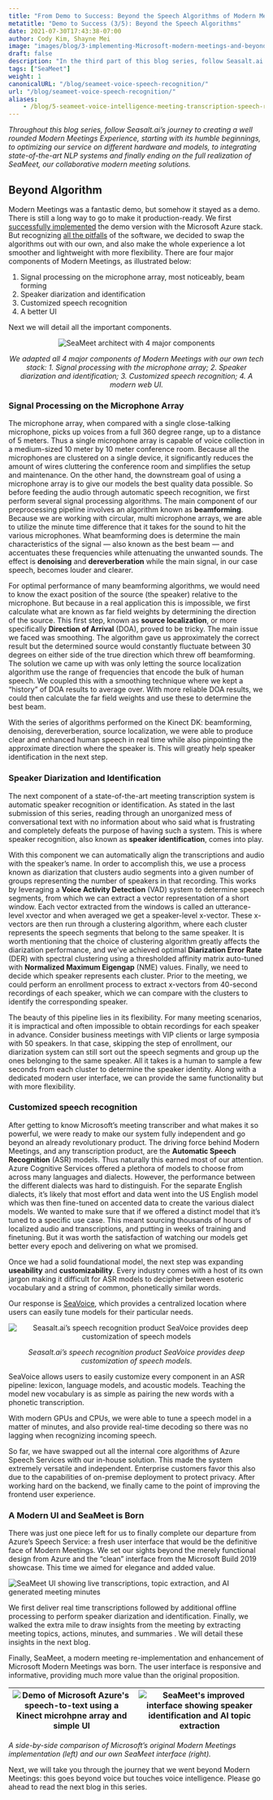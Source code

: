 ```yaml
---
title: "From Demo to Success: Beyond the Speech Algorithms of Modern Meetings (3/5)"
metatitle: "Demo to Success (3/5): Beyond the Speech Algorithms"
date: 2021-07-30T17:43:38-07:00
author: Cody Kim, Shayne Mei
image: "images/blog/3-implementing-Microsoft-modern-meetings-and-beyond/SeaMeet animation.gif"
draft: false
description: "In the third part of this blog series, follow Seasalt.ai’s journey to creating SeaMeet, our collaborative modern meeting solutions."
tags: ["SeaMeet"]
weight: 1  
canonicalURL: "/blog/seameet-voice-speech-recognition/"
url: "/blog/seameet-voice-speech-recognition/"
aliases:
    - /blog/5-seameet-voice-intelligence-meeting-transcription-speech-recognition-algorithm-of-modern-meeting/
---
```


*Throughout this blog series, follow Seasalt.ai’s journey to creating a well rounded Modern Meetings Experience, starting with its humble beginnings, to optimizing our service on different hardware and models, to integrating state-of-the-art NLP systems and finally ending on the full realization of SeaMeet, our collaborative modern meeting solutions.*

## Beyond Algorithm
Modern Meetings was a fantastic demo, but somehow it stayed as a demo. There is still a long way to go to make it production-ready. We first [successfully implemented](https://seasalt.ai/blog/5-seameet-voice-transcription-speech-recognition-algorithm/) the demo version with the Microsoft Azure stack. But recognizing [all the pitfalls](https://seasalt.ai/blog/5-seameet-voice-transcription-speech-recognition-algorithm/) of the software, we decided to swap the algorithms out with our own, and also make the whole experience a lot smoother and lightweight with more flexibility.
There are four major components of Modern Meetings, as illustrated below:

1. Signal processing on the microphone array, most noticeably, beam forming
2. Speaker diarization and identification
3. Customized speech recognition
4. A better UI

Next we will detail all the important components.

<center>
<img src="/images/blog/5-seameet-voice-intelligence-meeting-transcription-speech-recognition-algorithm-of-modern-meeting/tech-stack.png" alt="SeaMeet architect with 4 major components"/>

*We adapted all 4 major components of Modern Meetings with our own tech stack: 1. Signal processing with the microphone array; 2. Speaker diarization and identification; 3. Customized speech recognition; 4. A modern web UI.*
</center>

### Signal Processing on the Microphone Array
The microphone array, when compared with a single close-talking microphone, picks up voices from a full 360 degree range, up to a distance of 5 meters. Thus a single microphone array is capable of voice collection in a medium-sized 10 meter by 10 meter conference room. Because all the microphones are clustered on a single device, it significantly reduces the amount of wires cluttering the conference room and simplifies the setup and maintenance.
On the other hand, the downstream goal of using a microphone array is to give our models the best quality data possible. So before feeding the audio through automatic speech recognition, we first perform several signal processing algorithms. The main component of our preprocessing pipeline involves an algorithm known as **beamforming**. Because we are working with circular, multi microphone arrays, we are able to utilize the minute time difference that it takes for the sound to hit the various microphones. What beamforming does is determine the main characteristics of the signal — also known as the best beam — and accentuates these frequencies while attenuating the unwanted sounds. The effect is **denoising** and **dereverberation** while the main signal, in our case speech, becomes louder and clearer.

For optimal performance of many beamforming algorithms, we would need to know the exact position of the source (the speaker) relative to the microphone. But because in a real application this is impossible, we first calculate what are known as far field weights by determining the direction of the source. This first step, known as **source localization**, or more specifically **Direction of Arrival** (DOA), proved to be tricky. The main issue we faced was smoothing. The algorithm gave us approximately the correct result but the determined source would constantly fluctuate between 30 degrees on either side of the true direction which threw off beamforming. The solution we came up with was only letting the source localization algorithm use the range of frequencies that encode the bulk of human speech. We coupled this with a smoothing technique where we kept a “history” of DOA results to average over. With more reliable DOA results, we could then calculate the far field weights and use these to determine the best beam.

With the series of algorithms performed on the Kinect DK: beamforming, denoising, dereverberation, source localization, we were able to produce clear and enhanced human speech in real time while also pinpointing the approximate direction where the speaker is. This will greatly help speaker identification in the next step.

### Speaker Diarization and Identification

The next component of a state-of-the-art meeting transcription system is automatic speaker recognition or identification. As stated in the last submission of this series, reading through an unorganized mess of conversational text with no information about who said what is frustrating and completely defeats the purpose of having such a system. This is where speaker recognition, also known as **speaker identification**, comes into play.

With this component we can automatically align the transcriptions and audio with the speaker’s name. In order to accomplish this, we use a process known as diarization that clusters audio segments into a given number of groups representing the number of speakers in that recording. This works by leveraging a **Voice Activity Detection** (VAD) system to determine speech segments, from which we can extract a vector representation of a short window. Each vector extracted from the windows is called an utterance-level xvector and when averaged we get a speaker-level x-vector. These x-vectors are then run through a clustering algorithm, where each cluster represents the speech segments that belong to the same speaker. It is worth mentioning that the choice of clustering algorithm greatly affects the diarization performance, and we’ve achieved optimal **Diarization Error Rate** (DER) with spectral clustering using a thresholded affinity matrix auto-tuned with **Normalized Maximum Eigengap** (NME) values. Finally, we need to decide which speaker represents each cluster. Prior to the meeting, we could perform an enrollment process to extract x-vectors from 40-second recordings of each speaker, which we can compare with the clusters to identify the corresponding speaker. 

The beauty of this pipeline lies in its flexibility. For many meeting scenarios, it is impractical and often impossible to obtain recordings for each speaker in advance. Consider business meetings with VIP clients or large symposia with 50 speakers. In that case, skipping the step of enrollment, our diarization system can still sort out the speech segments and group up the ones belonging to the same speaker. All it takes is a human to sample a few seconds from each cluster to determine the speaker identity. Along with a dedicated modern user interface, we can provide the same functionality but with more flexibility. 

### Customized speech recognition

After getting to know Microsoft’s meeting transcriber and what makes it so powerful, we were ready to make our system fully independent and go beyond an already revolutionary product. The driving force behind Modern Meetings, and any transcription product, are the **Automatic Speech Recognition** (ASR) models. Thus naturally this earned most of our attention.
Azure Cognitive Services offered a plethora of models to choose from across many languages and dialects. However, the performance between the different dialects was hard to distinguish. For the separate English dialects, it’s likely that most effort and data went into the US English model which was then fine-tuned on accented data to create the various dialect models. We wanted to make sure that if we offered a distinct model that it’s tuned to a specific use case. This meant sourcing thousands of hours of localized audio and transcriptions, and putting in weeks of training and finetuning. But it was worth the satisfaction of watching our models get better every epoch and delivering on what we promised.

Once we had a solid foundational model, the next step was expanding **useability** and **customizability**. Every industry comes with a host of its own jargon making it difficult for ASR models to decipher between esoteric vocabulary and a string of common, phonetically similar words.

Our response is [SeaVoice](https://suite.seasalt.ai/stt/), which provides a centralized location where users can easily tune models for their particular needs.

<center>
<img src="/images/blog/5-seameet-voice-intelligence-meeting-transcription-speech-recognition-algorithm-of-modern-meeting/seavoice.png" alt= "Seasalt.ai’s speech recognition product SeaVoice provides deep customization of speech models"/>

*Seasalt.ai’s speech recognition product SeaVoice provides deep customization of speech models.*
</center>

SeaVoice allows users to easily customize every component in an ASR pipeline: lexicon, language models, and acoustic models. Teaching the model new vocabulary is as simple as pairing the new words with a phonetic transcription.

With modern GPUs and CPUs, we were able to tune a speech model in a matter of minutes, and also provide real-time decoding so there was no lagging when recognizing incoming speech.

So far, we have swapped out all the internal core algorithms of Azure Speech Services with our in-house solution. This made the system extremely versatile and independent. Enterprise customers favor this also due to the capabilities of on-premise deployment to protect privacy. After working hard on the backend, we finally came to the point of improving the frontend user experience.

### A Modern UI and SeaMeet is Born
There was just one piece left for us to finally complete our departure from Azure’s Speech Service: a fresh user interface that would be the definitive face of Modern Meetings. We set our sights beyond the merely functional design from Azure and the “clean” interface from the Microsoft Build 2019 showcase. This time we aimed for elegance and added value.

![SeaMeet UI showing live transcriptions, topic extraction, and AI generated meeting minutes](/images/blog/5-beyond-algorithm/seameet.png)

We first deliver real time transcriptions followed by additional offline processing to perform speaker diarization and identification. Finally, we walked the extra mile to draw insights from the meeting by extracting meeting topics, actions, minutes, and summaries . We will detail these insights in the next blog.

Finally, SeaMeet, a modern meeting re-implementation and enhancement of Microsoft Modern Meetings was born. The user interface is responsive and informative, providing much more value than the original proposition.

| ![Demo of Microsoft Azure's speech-to-text using a Kinect microhpne array and simple UI](/images/blog/5-seameet-voice-intelligence-meeting-transcription-speech-recognition-algorithm-of-modern-meeting/modern-meetings-ms.png) | ![SeaMeet's improved interface showing speaker identification and AI topic extraction](/images/blog/5-seameet-voice-intelligence-meeting-transcription-speech-recognition-algorithm-of-modern-meeting/modern-meetings-seameet.png) |
| ----------------------------------------------------------- | ------------------------------------------------------------ |

*A side-by-side comparison of Microsoft’s original Modern Meetings implementation (left) and our own SeaMeet interface (right).*

Next, we will take you through the journey that we went beyond Modern Meetings: this goes beyond voice but touches voice intelligence. Please go ahead to read the next blog in this series.
